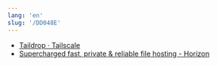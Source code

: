 ```yaml
---
lang: 'en'
slug: '/DD048E'
---
```


- [Taildrop · Tailscale](https://tailscale.com/kb/1106/taildrop/)
- [Supercharged fast, private & reliable file hosting - Horizon](https://horizon.pics/)
